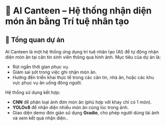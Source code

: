 # 🍱 AI Canteen – Hệ thống nhận diện món ăn bằng Trí tuệ nhân tạo

## 📌 Tổng quan dự án

AI Canteen là một hệ thống ứng dụng trí tuệ nhân tạo (AI) để tự động nhận diện món ăn tại căn tin sinh viên thông qua hình ảnh. Mục tiêu của dự án là:
- Rút ngắn thời gian phục vụ.
- Giảm sai sót trong việc ghi nhận món ăn.
- Hướng đến triển khai thực tế trong các căn tin, nhà ăn, hoặc các khu vực phục vụ ăn uống đông người.

Hệ thống sử dụng kết hợp:
- **CNN** để phân loại ảnh đơn món ăn (phù hợp với khay chỉ có 1 món).
- **YOLOv8** để nhận diện nhiều món ăn cùng lúc trong ảnh.
- Giao diện demo đơn giản sử dụng **Gradio**, cho phép người dùng tải ảnh và xem kết quả nhận diện..




